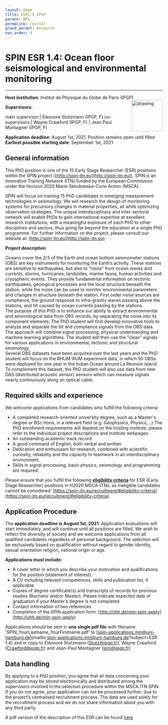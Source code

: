 ```yaml
---
layout: page
title: ESR1.4 IPGP
parent: WP1
permalink: /esr14/
grand_parent: Research
nav_order: 4
---
```


# SPIN ESR 1.4: Ocean floor seismological and environmental monitoring
----

__Host institution__:  Institut de Physique du Globe de Paris (IPGP)  <img src="/assets/images/partners-logos/IPGP_Logo.svg" alt="drawing" width="100" style="float:right"/>

__Supervisors__: 
		  
main supervisor:| Eleonore Stutzmann (IPGP, F)
co-supervisors:|  Wayne Crawford (IPGP, F)
| Jean Paul Montagner (IPGP, F)

__Application deadline__: August 1st, 2021. Position remains open until filled  
__Earliest possible starting date__: September 1st, 2021

## General information

This PhD position is one of the 15 Early Stage Researcher (ESR) positions within the SPIN project ([http://spin-itn.eu](http://spin-itn.eu)).  SPIN is an Innovative Training Network (ITN) funded by the European Commission under the Horizon 2020 Marie Sklodowska-Curie Action (MSCA). 

SPIN will focus on training 15 PhD candidates in emerging measurement technologies in seismology. We will research the design of monitoring systems for precursory changes in material properties, all while optimizing observation strategies. The unique interdisciplinary and inter-sectoral network will enable PhDs to gain international expertise at excellent research institutions, with a meaningful exposure of each PhD to other disciplines and sectors, thus going far beyond the education at a single PhD programme. For further information on the project, please consult our website at: [http://spin-itn.eu](http://spin-itn.eu). 

__Project description__

Oceans cover the 2/3 of the Earth and ocean bottom seismometer stations (OBS) are key instruments for monitoring the Earth’s activity. These stations are sensitive to earthquakes, but also to “noise” from ocean waves and currents, storms, hurricanes, landslides, marine fauna, human activities and cryospheric events.  They provide fundamental information on tectonic earthquakes, geological processes and the local structure beneath the station, while the noise can be used to monitor environmental parameters and changes in structure beneath the station.  First order noise sources are compliance, the ground response to infra-gravity waves passing above the stations, and tilt caused by ocean currents passing by the stations.  
The purpose of this PhD is to enhance our ability to extract environmental and seismological data from OBS records, by separating the noise into its component elements.  The PhD student will first develop innovative tools to analyze and separate the tilt and compliance signals from the OBS data. The approach will combine signal processing, physical understanding and machine learning algorithms. The student will then use the ”clean” signals for various applications in environmental, tectonic and structural seismology.    
Several OBS datasets have been acquired over the last years and the PhD student will focus on the RHUM-RUM experiment data, in which 50 OBSs were deployed for one year in the Indian Ocean around La Reunion island. To complement this dataset, the PhD student will also use data from new DAS (distributed acoustic sensor) sensors which can measure signals nearly continuously along an optical cable.

## Required skills and experience

We welcome applications from candidates who fulfill the following criteria:
*	A completed research-oriented university degree, such as a Master's degree or BSc Hons, in a relevant field (e.g. Geophysics, Physics, ..) The PhD enrollment requirements will depend on the hosting institute, please refer to the individual project descriptions and institute webpages.
*	An outstanding academic track record
*	A good command of English, both verbal and written
*	Dedication and enthusiasm for research, combined with scientific curiosity, reliability and the capacity to teamwork in an interdisciplinary environment.
*	Skills in signal processing, basic physics, seismology and programming are required. 

Please ensure that you fulfill the following [__eligibility criteria__](https://spin-itn.eu/recruitment/#eligibility-criteria) for ESR (Early Stage Researcher) positions in H2020 MSCA-ITNs, as ineligible candidates cannot be considered:
[https://spin-itn.eu/recruitment/#eligibility-criteria](https://spin-itn.eu/recruitment/#eligibility-criteria)
 
## Application Procedure

The __application deadline is August 1st, 2021__. Application evaluations will start immediately, and will continue until all positions are filled. We wish to reflect the diversity of society and we welcome applications from all qualified candidates regardless of personal background. The selection will be exclusively based on qualification without regard to gender identity, sexual orientation religion, national origin or age.

__Applications must include:__
 
*	A cover letter in which you describe your motivation and qualifications for the position (statement of interest).
*	A CV including relevant competences, skills and publication list, if applicable
*	Copies of degree certificate(s) and transcripts of records for previous studies (Bachelor and/or Master). Please indicate expected date of graduation if your Master’s degree is not completed
*	Contact information of two references
*	Completion of the SPIN application form: [http://uhh.de/min-spin-apply](http://uhh.de/min-spin-apply)

Applications should be sent in __one single pdf file__ with filename 'SPIN_YourLastname_YourFirstname.pdf' to [spin-applications.min@uni-hamburg.de](mailto:spin-applications.min@uni-hamburg.de?subject=ESR 1.4) and in copy to El&eacute;onore Stutzmann ([Stutz@ipgp.fr](Stutz@ipgp.fr)), Wayne Crawford ([Crawford@ipgp.fr](Crawford@ipgp.fr)) and Jean-Paul Montagner ([jpm@ipgp.fr](jpm@ipgp.fr))

## Data handling

By applying to a PhD position, you agree that all data concerning your application may be stored electronically and distributed among the supervisors involved in the selection procedure within the MSCA ITN SPIN. If you do not agree, your application can not be processed further, due to the project’s centralised recruitment process. The data are used solely for the recruitment process and we do not share information about you with any third party.  

A pdf version of the description of this ESR can be found [here](https://spin-itn.eu/assets/documents/SPIN_advert_ESR_1_4.pdf "ESR 1.4")
